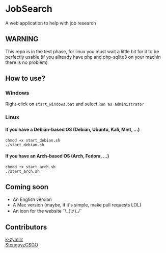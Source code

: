 # JobSearch
A web application to help with job research

## WARNING
This repo is in the test phase, for linux you must wait a little bit for it to be perfectly usable (if you allready have php and php-sqlite3 on your machin there is no problem)

## How to use?

### Windows

Right-click on `start_windows.bat` and select `Run as administrator`

### Linux

#### If you have a Debian-based OS (Debian, Ubuntu, Kali, Mint, ...)
```
chmod +x start_debian.sh
./start_debian.sh
```

#### If you have an Arch-based OS (Arch, Fedora, ...)
```
chmod +x start_arch.sh
./start_arch.sh
```

## Coming soon

- An English version
- A Mac version (maybe, if it's simple, make pull requests LOL)
- An icon for the website ¯\\\_(ツ)\_/¯ 

## Contributors

[k-zymirr](https://github.com/k-zymirr)  
[StenguyzCSGO](https://github.com/StenguyzCSGO)
